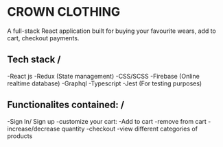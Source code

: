 # CROWN CLOTHING
A full-stack React application built for buying your favourite wears, add to cart, checkout payments. 

## Tech stack /
-React js 
-Redux (State management) 
-CSS/SCSS 
-Firebase (Online realtime database) 
-Graphql 
-Typescript 
-Jest (For testing purposes) 


## Functionalites contained: /
-Sign In/ Sign up 
-customize your cart: 
-Add to cart 
-remove from cart 
-increase/decrease quantity 
-checkout 
-view different categories of products
